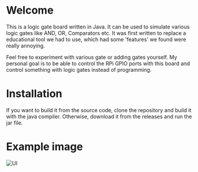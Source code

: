Welcome
=======

This is a logic gate board written in Java. It can be used to simulate various logic gates like AND, OR, Comparators etc.
It was first written to replace a educational tool we had to use, which had some 'features' we found were really annoying.

Feel free to experiment with various gate or adding gates yourself.
My personal goal is to be able to control the RPi GPIO ports with this board and control something with logic gates instead of programming.


Installation
============


If you want to build it from the source code, clone the repository and build it with the java compiler.
Otherwise, download it from the releases and run the jar file.

Example image
===========
![UI](http://i62.tinypic.com/2wqxu9c.png)

